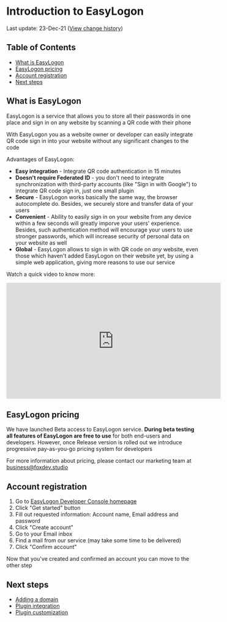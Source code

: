 # Introduction to EasyLogon
Last update: 23-Dec-21 ([View change history](https://github.com/foxdev-studio/easylogon-docs/commits/master/1-Get%20started/1-Introduction.md))

## Table of Contents
- [What is EasyLogon](#what-is-easylogon)
- [EasyLogon pricing](#easylogon-pricing)
- [Account registration](#account-registration)
- [Next steps](#next-steps)

## What is EasyLogon
EasyLogon is a service that allows you to store all their passwords in one place and sign in on any website by scanning a QR code with their phone

With EasyLogon you as a website owner or developer can easily integrate QR code sign in into your website without any significant changes to the code

Advantages of EasyLogon:
- **Easy integration** - Integrate QR code authentication in 15 minutes
- **Doesn't require Federated ID** - you don't need to integrate synchronization with third-party accounts (like "Sign in with Google") to integrate QR code sign in, just one small plugin
- **Secure** - EasyLogon works basically the same way, the browser autocomplete do. Besides, we securely store and transfer data of your users
- **Convenient** - Ability to easily sign in on your website from any device within a few seconds will greatly imporve your users' experience. Besides, such authentication method will encourage your users to use stronger passwords, which will increase security of personal data on your website as well
- **Global** - EasyLogon allows to sign in with QR code on _any_ website, even those which haven't added EasyLogon on their website yet, by using a simple web application, giving more reasons to use our service

Watch a quick video to know more:

<iframe width="560" height="303" src="https://www.youtube.com/embed/zDCw1k0ag4o?cc_load_policy=1" title="EasyLogon. QR code authentication for everyone / @FoxDev Studio" frameborder="0" allow="accelerometer; autoplay; clipboard-write; encrypted-media; gyroscope; picture-in-picture" allowfullscreen></iframe>

## EasyLogon pricing
We have launched Beta access to EasyLogon service. **During beta testing all features of EasyLogon are free to use** for both end-users and developers. However, once Release version is rolled out we introduce progressive pay-as-you-go pricing system for developers

For more information about pricing, please contact our marketing team at [business@foxdev.studio](mailto:business@foxdev.studio)

## Account registration
1. Go to [EasyLogon Developer Console homepage](https://easylogon.foxdev.studio)
2. Click "Get started" button
3. Fill out requested information: Account name, Email address and password
4. Click "Create account"
5. Go to your Email inbox
6. Find a mail from our service (may take some time to be delivered)
7. Click "Confirm account"

Now that you've created and confirmed an account you can move to the other step

## Next steps
- [Adding a domain](/docs/1-Get%20started/2-Adding%20a%20domain)
- [Plugin integration](/docs/1-Get%20started/3-Plugin%20integration)
- [Plugin customization](/docs/1-Get%20started/4-Plugin%20customization)
